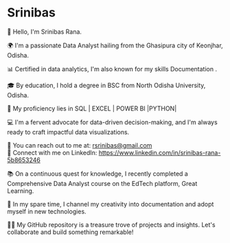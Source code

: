 # Srinibas

👋 Hello, I'm Srinibas Rana.  

🌍 I'm a passionate Data Analyst hailing from the Ghasipura city of Keonjhar, Odisha.  

📊 Certified in data analytics, I'm also known for my skills Documentation .  

🎓 By education, I hold a degree in  BSC from North Odisha University, Odisha.  

💼 My proficiency lies in SQL | EXCEL | POWER BI |PYTHON|  

💻 I'm a fervent advocate for data-driven decision-making, and I'm always ready to craft impactful data visualizations.  

📧 You can reach out to me at: rsrinibas@gmail.com  
🔗 Connect with me on LinkedIn: https://www.linkedin.com/in/srinibas-rana-5b8653246   

📚 On a continuous quest for knowledge, I recently completed a Comprehensive Data Analyst course on the EdTech platform, Great Learning.  

📖 In my spare time, I channel my creativity into documentation and adopt myself in new technologies.  

👨‍💻 My GitHub repository is a treasure trove of projects and insights. Let's collaborate and build something remarkable!
